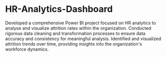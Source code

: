 # HR-Analytics-Dashboard
Developed a comprehensive Power BI project focused on HR analytics to analyse and visualize attrition rates within the organization. 
Conducted rigorous data cleaning and transformation processes to ensure data accuracy and consistency for meaningful analysis. 	Identified and visualized attrition trends over time, providing insights into the organization's workforce dynamics. 
